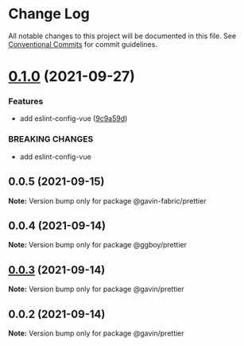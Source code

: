 # Change Log

All notable changes to this project will be documented in this file.
See [Conventional Commits](https://conventionalcommits.org) for commit guidelines.

# [0.1.0](https://github.com/G-G-boy/fabric/compare/@gavin-fabric/prettier@0.0.5...@gavin-fabric/prettier@0.1.0) (2021-09-27)


### Features

* add eslint-config-vue ([9c9a59d](https://github.com/G-G-boy/fabric/commit/9c9a59dd12dccdd8b09274f75b4b598ce787c0bb))


### BREAKING CHANGES

* add eslint-config-vue





## 0.0.5 (2021-09-15)

**Note:** Version bump only for package @gavin-fabric/prettier





## 0.0.4 (2021-09-14)

**Note:** Version bump only for package @ggboy/prettier





## [0.0.3](https://github.com/G-G-boy/fabric/compare/@gavin/prettier@0.0.2...@gavin/prettier@0.0.3) (2021-09-14)

**Note:** Version bump only for package @gavin/prettier





## 0.0.2 (2021-09-14)

**Note:** Version bump only for package @gavin/prettier
